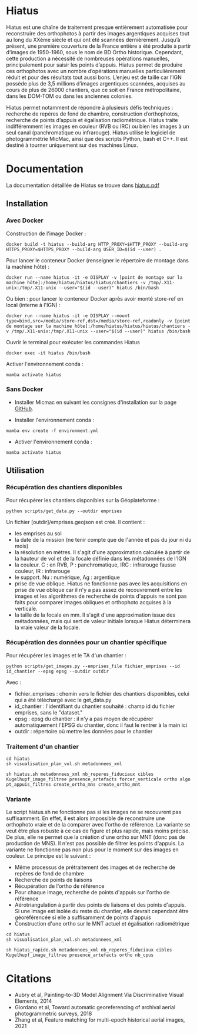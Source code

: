 # Hiatus


Hiatus est une chaîne de traitement presque entièrement automatisée pour reconstruire des orthophotos à partir des images argentiques acquises tout au long du XXème siècle et qui ont été scannées dernièrement. Jusqu’à présent, une première couverture de la France entière a été produite
à partir d’images de 1950-1960, sous le nom de BD Ortho historique. Cependant, cette production a nécessité de nombreuses opérations manuelles, principalement pour saisir les points d’appuis. Hiatus permet de produire ces orthophotos avec un nombre d’opérations manuelles particulièrement réduit et pour des résultats tout aussi bons. L’enjeu est de taille car l’IGN possède plus de 3,5 millions d’images argentiques scannées, acquises au cours de plus de 26000 chantiers, que ce soit en France métropolitaine, dans les DOM-TOM ou dans les anciennes colonies.

Hiatus permet notamment de répondre à plusieurs défis techniques : recherche de repères de fond de chambre, construction d’orthophotos, recherche de points d’appuis et égalisation radiométrique. Hiatus traite indifféremment les images en couleur (RVB ou IRC) ou bien les images à un seul canal
(panchromatique ou infrarouge).
Hiatus utilise le logiciel de photogrammétrie MicMac, ainsi que des scripts Python, bash et C++. Il est destiné à tourner uniquement sur des machines Linux.


# Documentation

La documentation détaillée de Hiatus se trouve dans [hiatus.pdf](documentation/hiatus.pdf)



## Installation


### Avec Docker

Construction de l'image Docker :

```
docker build -t hiatus --build-arg HTTP_PROXY=$HTTP_PROXY --build-arg HTTPS_PROXY=$HTTPS_PROXY --build-arg USER_ID=$(id --user) .
```


Pour lancer le conteneur Docker (renseigner le répertoire de montage dans la machine hôte) :
```
docker run --name hiatus -it -e DISPLAY -v [point de montage sur la machine hôte]:/home/hiatus/hiatus/hiatus/chantiers -v /tmp/.X11-unix:/tmp/.X11-unix --user="$(id --user)" hiatus /bin/bash
```

Ou bien : pour lancer le conteneur Docker après avoir monté store-ref en local (interne à l'IGN) :
```
docker run --name hiatus -it -e DISPLAY --mount type=bind,src=/media/store-ref,dst=/media/store-ref,readonly -v [point de montage sur la machine hôte]:/home/hiatus/hiatus/hiatus/chantiers -v /tmp/.X11-unix:/tmp/.X11-unix --user="$(id --user)" hiatus /bin/bash
```


Ouvrir le terminal pour exécuter les commandes Hiatus
```
docker exec -it hiatus /bin/bash
```

Activer l'environnement conda :
```
mamba activate hiatus
```


### Sans Docker

* Installer Micmac en suivant les consignes d'installation sur la page [GitHub](https://github.com/micmacIGN/micmac).

* Installer l'environnement conda :
```
mamba env create -f environment.yml
```

* Activer l'environnement conda :
```
mamba activate hiatus
```


## Utilisation


### Récupération des chantiers disponibles 
Pour récupérer les chantiers disponibles sur la Géoplateforme :
```
python scripts/get_data.py --outdir emprises
```

Un fichier [outdir]/emprises.geojson est créé. Il contient :
* les emprises au sol 
* la date de la mission (ne tenir compte que de l'année et pas du jour ni du mois)
* la résolution en mètres. Il s'agit d'une approximation calculée à partir de la hauteur de vol et de la focale définie dans les métadonnées de l'IGN
* la couleur. C : en RVB, P : panchromatique, IRC : infrarouge fausse couleur, IR : infrarouge
* le support. Nu : numérique, Ag : argentique
* prise de vue oblique. Hiatus ne fonctionne pas avec les acquisitions en prise de vue oblique car il n'y a pas assez de recouvrement entre les images et les algorithmes de recherche de points d'appuis ne sont pas faits pour comparer images obliques et orthophoto acquises à la verticale. 
* la taille de la focale en mm. Il s'agit d'une approximation issue des métadonnées, mais qui sert de valeur initiale lorsque Hiatus déterminera la vraie valeur de la focale.



### Récupération des données pour un chantier spécifique

Pour récupérer les images et le TA d'un chantier :
```
python scripts/get_images.py --emprises_file fichier_emprises --id id_chantier --epsg epsg --outdir outdir
```
Avec :
* fichier_emprises : chemin vers le fichier des chantiers disponibles, celui qui a été téléchargé avec le get_data.py
* id_chantier : l'identifiant du chantier souhaité : champ id du fichier emprises, sans le "dataset."
* epsg : epsg du chantier : il n'y a pas moyen de récupérer automatiquement l'EPSG du chantier, donc il faut le rentrer à la main ici
* outdir : répertoire où mettre les données pour le chantier


### Traitement d'un chantier

```
cd hiatus
sh visualisation_plan_vol.sh metadonnees_xml

sh hiatus.sh metadonnees_xml nb_reperes_fiduciaux cibles Kugelhupf_image_filtree presence_artefacts forcer_verticale ortho algo pt_appuis_filtres create_ortho_mns create_ortho_mnt
```
  


### Variante

Le script hiatus.sh ne fonctionne pas si les images ne se recouvrent pas suffisamment. En effet, il est alors impossible de reconstruire une orthophoto vraie et de la comparer avec l'ortho de référence. La variante se veut être plus robuste à ce cas de figure et plus rapide, mais moins précise. De plus, elle ne permet que la création d'une ortho sur MNT (donc pas de production de MNS). Il n'est pas possible de filtrer les points d'appuis. La variante ne fonctionne pas non plus pour le moment sur des images en couleur. Le principe est le suivant :
* Même processus de prétraitement des images et de recherche de repères de fond de chambre
* Recherche de points de liaisons
* Récupération de l'ortho de référence
* Pour chaque image, recherche de points d'appuis sur l'ortho de référence 
* Aérotriangulation à partir des points de liaisons et des points d'appuis. Si une image est isolée du reste du chantier, elle devrait cependant être géoréférencée si elle a suffisamment de points d'appuis
* Construction d'une ortho sur le MNT actuel et égalisation radiométrique

```
cd hiatus
sh visualisation_plan_vol.sh metadonnees_xml

sh hiatus_rapide.sh metadonnees_xml nb_reperes_fiduciaux cibles Kugelhupf_image_filtree presence_artefacts ortho nb_cpus
```


# Citations

* Aubry et al, Painting-to-3D Model Alignment Via Discriminative Visual Elements, 2014
* Giordano et al, Toward automatic georeferencing of archival aerial photogrammetric surveys, 2018
* Zhang et al, Feature matching for multi-epoch historical aerial images, 2021